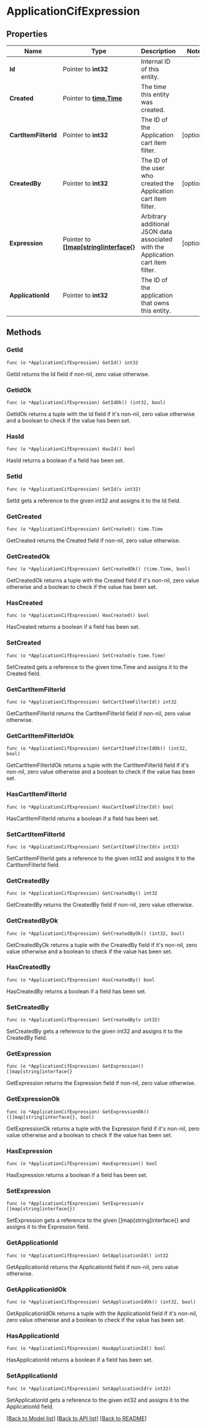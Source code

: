 # ApplicationCifExpression

## Properties

Name | Type | Description | Notes
------------ | ------------- | ------------- | -------------
**Id** | Pointer to **int32** | Internal ID of this entity. | 
**Created** | Pointer to [**time.Time**](time.Time.md) | The time this entity was created. | 
**CartItemFilterId** | Pointer to **int32** | The ID of the Application cart item filter. | [optional] 
**CreatedBy** | Pointer to **int32** | The ID of the user who created the Application cart item filter. | [optional] 
**Expression** | Pointer to [**[]map[string]interface{}**](map[string]interface{}.md) | Arbitrary additional JSON data associated with the Application cart item filter. | [optional] 
**ApplicationId** | Pointer to **int32** | The ID of the application that owns this entity. | 

## Methods

### GetId

`func (o *ApplicationCifExpression) GetId() int32`

GetId returns the Id field if non-nil, zero value otherwise.

### GetIdOk

`func (o *ApplicationCifExpression) GetIdOk() (int32, bool)`

GetIdOk returns a tuple with the Id field if it's non-nil, zero value otherwise
and a boolean to check if the value has been set.

### HasId

`func (o *ApplicationCifExpression) HasId() bool`

HasId returns a boolean if a field has been set.

### SetId

`func (o *ApplicationCifExpression) SetId(v int32)`

SetId gets a reference to the given int32 and assigns it to the Id field.

### GetCreated

`func (o *ApplicationCifExpression) GetCreated() time.Time`

GetCreated returns the Created field if non-nil, zero value otherwise.

### GetCreatedOk

`func (o *ApplicationCifExpression) GetCreatedOk() (time.Time, bool)`

GetCreatedOk returns a tuple with the Created field if it's non-nil, zero value otherwise
and a boolean to check if the value has been set.

### HasCreated

`func (o *ApplicationCifExpression) HasCreated() bool`

HasCreated returns a boolean if a field has been set.

### SetCreated

`func (o *ApplicationCifExpression) SetCreated(v time.Time)`

SetCreated gets a reference to the given time.Time and assigns it to the Created field.

### GetCartItemFilterId

`func (o *ApplicationCifExpression) GetCartItemFilterId() int32`

GetCartItemFilterId returns the CartItemFilterId field if non-nil, zero value otherwise.

### GetCartItemFilterIdOk

`func (o *ApplicationCifExpression) GetCartItemFilterIdOk() (int32, bool)`

GetCartItemFilterIdOk returns a tuple with the CartItemFilterId field if it's non-nil, zero value otherwise
and a boolean to check if the value has been set.

### HasCartItemFilterId

`func (o *ApplicationCifExpression) HasCartItemFilterId() bool`

HasCartItemFilterId returns a boolean if a field has been set.

### SetCartItemFilterId

`func (o *ApplicationCifExpression) SetCartItemFilterId(v int32)`

SetCartItemFilterId gets a reference to the given int32 and assigns it to the CartItemFilterId field.

### GetCreatedBy

`func (o *ApplicationCifExpression) GetCreatedBy() int32`

GetCreatedBy returns the CreatedBy field if non-nil, zero value otherwise.

### GetCreatedByOk

`func (o *ApplicationCifExpression) GetCreatedByOk() (int32, bool)`

GetCreatedByOk returns a tuple with the CreatedBy field if it's non-nil, zero value otherwise
and a boolean to check if the value has been set.

### HasCreatedBy

`func (o *ApplicationCifExpression) HasCreatedBy() bool`

HasCreatedBy returns a boolean if a field has been set.

### SetCreatedBy

`func (o *ApplicationCifExpression) SetCreatedBy(v int32)`

SetCreatedBy gets a reference to the given int32 and assigns it to the CreatedBy field.

### GetExpression

`func (o *ApplicationCifExpression) GetExpression() []map[string]interface{}`

GetExpression returns the Expression field if non-nil, zero value otherwise.

### GetExpressionOk

`func (o *ApplicationCifExpression) GetExpressionOk() ([]map[string]interface{}, bool)`

GetExpressionOk returns a tuple with the Expression field if it's non-nil, zero value otherwise
and a boolean to check if the value has been set.

### HasExpression

`func (o *ApplicationCifExpression) HasExpression() bool`

HasExpression returns a boolean if a field has been set.

### SetExpression

`func (o *ApplicationCifExpression) SetExpression(v []map[string]interface{})`

SetExpression gets a reference to the given []map[string]interface{} and assigns it to the Expression field.

### GetApplicationId

`func (o *ApplicationCifExpression) GetApplicationId() int32`

GetApplicationId returns the ApplicationId field if non-nil, zero value otherwise.

### GetApplicationIdOk

`func (o *ApplicationCifExpression) GetApplicationIdOk() (int32, bool)`

GetApplicationIdOk returns a tuple with the ApplicationId field if it's non-nil, zero value otherwise
and a boolean to check if the value has been set.

### HasApplicationId

`func (o *ApplicationCifExpression) HasApplicationId() bool`

HasApplicationId returns a boolean if a field has been set.

### SetApplicationId

`func (o *ApplicationCifExpression) SetApplicationId(v int32)`

SetApplicationId gets a reference to the given int32 and assigns it to the ApplicationId field.


[[Back to Model list]](../README.md#documentation-for-models) [[Back to API list]](../README.md#documentation-for-api-endpoints) [[Back to README]](../README.md)


